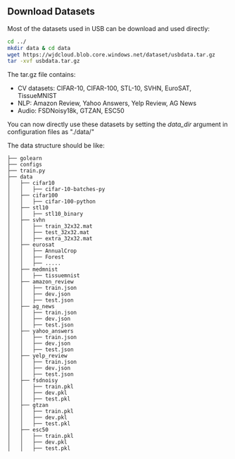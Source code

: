 
## Download Datasets

Most of the datasets used in USB can be download and used directly:

```bash
cd ../
mkdir data & cd data
wget https://wjdcloud.blob.core.windows.net/dataset/usbdata.tar.gz
tar -xvf usbdata.tar.gz
```

The tar.gz file contains:

* CV datasets: CIFAR-10, CIFAR-100, STL-10, SVHN, EuroSAT, TissueMNIST
* NLP: Amazon Review, Yahoo Answers, Yelp Review, AG News
* Audio: FSDNoisy18k, GTZAN, ESC50

You can now directly use these datasets by setting the *data_dir* argument in configuration files as "./data/"

The data structure should be like:


```text
├── golearn
├── configs
├── train.py
├── data
│   ├── cifar10
│   │   ├── cifar-10-batches-py
│   ├── cifar100
│   │   ├── cifar-100-python
│   ├── stl10
│   │   ├── stl10_binary
│   ├── svhn
│   │   ├── train_32x32.mat
│   │   ├── test_32x32.mat
│   │   ├── extra_32x32.mat
│   ├── eurosat
│   │   ├── AnnualCrop
│   │   ├── Forest
│   │   ├── .....
│   ├── medmnist
│   │   ├── tissuemnist
│   ├── amazon_review
│   │   ├── train.json
│   │   ├── dev.json
│   │   ├── test.json
│   ├── ag_news
│   │   ├── train.json
│   │   ├── dev.json
│   │   ├── test.json
│   ├── yahoo_answers
│   │   ├── train.json
│   │   ├── dev.json
│   │   ├── test.json
│   ├── yelp_review
│   │   ├── train.json
│   │   ├── dev.json
│   │   ├── test.json
│   ├── fsdnoisy
│   │   ├── train.pkl
│   │   ├── dev.pkl
│   │   ├── test.pkl
│   ├── gtzan
│   │   ├── train.pkl
│   │   ├── dev.pkl
│   │   ├── test.pkl
│   ├── esc50
│   │   ├── train.pkl
│   │   ├── dev.pkl
│   │   ├── test.pkl
```




